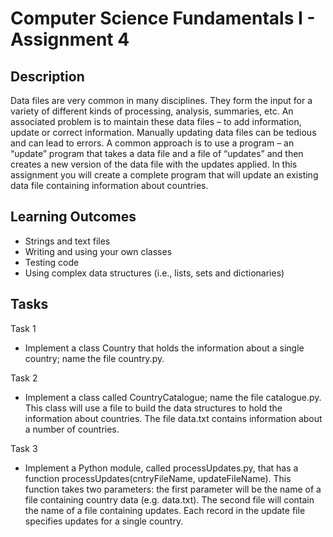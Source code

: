 # Computer Science Fundamentals I - Assignment 4

## Description
Data files are very common in many disciplines. They form the input for a variety of different kinds of processing, analysis, summaries, etc. An associated problem is to maintain these data files – to add information, update or correct information. Manually updating data files can be tedious and can lead to errors. A common approach is to use a program – an “update” program that takes a data file and a file of “updates” and then creates a new version of the data file with the updates applied. In this assignment you will create a complete program that will update an existing data file containing information about countries.

## Learning Outcomes
- Strings and text files
- Writing and using your own classes
- Testing code
- Using complex data structures (i.e., lists, sets and dictionaries)

## Tasks
Task 1
- Implement a class Country that holds the information about a single country; name the file country.py.

Task 2
- Implement a class called CountryCatalogue; name the file catalogue.py. This class will use a file to build the data structures to hold the information about countries. The file data.txt contains information about a number of countries.

Task 3
- Implement a Python module, called processUpdates.py, that has a function processUpdates(cntryFileName, updateFileName). This function takes two parameters: the first parameter will be the name of a file containing country data (e.g. data.txt). The second file will contain the name of a file containing updates. Each record in the update file specifies updates for a single country. 

